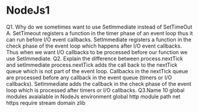 # NodeJs1

Q1. Why do we sometimes want to use SetImmediate instead of SetTimeOut
A. SetTimeout registers a function in the timer phase of an event loop thus it can run before I/O event callbacks.
   SetImmediate registers a function in the check phase of the event loop which happens after I/O event callbacks.
   Thus when we want I/O callbacks to be processed before our function we use SetImmediate.
Q2. Explain the difference between process.nextTick and setImmediate
    process.nextTick adds the call back to the nextTick queue which is not part of the event loop. Callbacks in the nextTick queue are processed before any callback in the event queue (timers or I/O callbacks). SetImmediate adds the callback in the check phase of the event loop which is processed after timers or I/O callbacks.
Q3.Name 10 global modules avaialable in NodeJs environment
    global
    http
    module
    path
    net
    https
    require
    stream
    domain
    zlib
